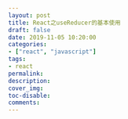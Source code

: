 ```yaml
---
layout: post
title: React之useReducer的基本使用
draft: false
date: 2019-11-05 10:20:00
categories:
- ["react", "javascript"]
tags:
- react
permalink:
description:
cover_img:
toc-disable:
comments:
---
```


